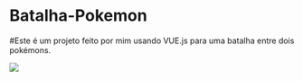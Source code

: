 # Batalha-Pokemon
#Este é um projeto feito por mim usando VUE.js para uma batalha entre dois pokémons.

 <img width="" height="" src="https://github.com/HugoHLourenco/Batalha-Pokemon/images/GIF da batalha">
